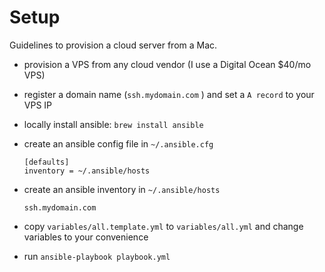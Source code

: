 # Setup

Guidelines to provision a cloud server from a Mac.

- provision a VPS from any cloud vendor (I use a Digital Ocean $40/mo VPS)
- register a domain name (`ssh.mydomain.com` ) and set a `A record` to your VPS IP
- locally install ansible: `brew install ansible`
- create an ansible config file in `~/.ansible.cfg`
  ```
  [defaults]
  inventory = ~/.ansible/hosts
  ```

- create an ansible inventory in `~/.ansible/hosts`
  ```
  ssh.mydomain.com
  ```

- copy `variables/all.template.yml` to `variables/all.yml` and change variables to your convenience
- run `ansible-playbook playbook.yml`

